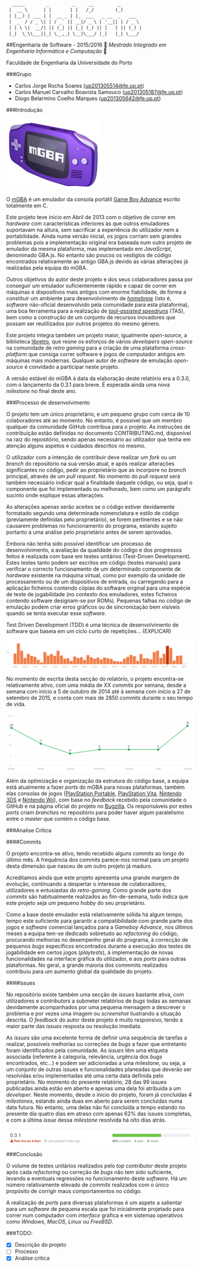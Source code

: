 ```
  _____        _         _     __         _        
 |  __ \      | |       | |   /_/        (_)       
 | |__) | ___ | |  __ _ | |_  ___   _ __  _   ___  
 |  _  / / _ \| | / _` || __|/ _ \ | '__|| | / _ \ 
 | | \ \|  __/| || (_| || |_| (_) || |   | || (_) |
 |_|  \_\\___||_| \__,_| \__|\___/ |_|   |_| \___/ 
 ```
##Engenharia de Software - 2015/2016
:floppy_disk:  *Mestrado Integrado em Engenharia Informática e Computação*   :floppy_disk:

Faculdade de Engenharia da Universidade do Porto

###Grupo
* Carlos Jorge Rocha Soares (up201305514@fe.up.pt)
* Carlos Manuel Carvalho Boavista Samouco (up201305187@fe.up.pt)
* Diogo Belarmino Coelho Marques (up201305642@fe.up.pt)

###Introdução

![](mgba-256.png)

O [mGBA](http://mgba.io) é um emulador da consola portátil [Game Boy Advance](https://en.wikipedia.org/wiki/Game_Boy_Advance) escrito totalmente em C.

Este projeto teve inicio em Abril de 2013 com o objetivo de correr em *hardware* com características inferiores às que outros emuladores suportavam na altura, sem sacrificar a experiência do utilizador nem a portabilidade. Ainda numa versão inicial, os jogos corriam sem grandes problemas pois a implementação original era baseada num outro projeto de emulador da mesma plataforma, mas implementado em *JavaScript*, denominado GBA.js. No entanto são poucos os vestigíos de código encontrados relativamente ao antigo GBA.js devido às várias alterações já realizadas pela equipa do mGBA.

Outros objetivos do autor deste projeto e dos seus colaboradores passa por conseguir um emulador suficientemente rápido e capaz de correr em máquinas e dispositivos mais antigos com enorme fiabilidade, de forma a constituir um ambiente para desenvolvimento de [*homebrew*](https://en.wikipedia.org/wiki/Homebrew_(video_games)) (isto é, *software* não-oficial desenvolvido pela comunidade para esta plataforma), uma boa ferramenta para a realização de [*tool-assisted speedruns*](https://en.wikipedia.org/wiki/Tool-assisted_speedrun) (TAS), bem como a construção de um conjunto de recursos inovadores que possam ser reutilizados por outros projetos do mesmo género.

Este projeto integra também um projeto maior, igualmente *open-source*, a biblioteca [libretro](https://github.com/libretro), que reúne os esforços de vários *developers open-source* na comunidade de *retro gaming* para a criação de uma plataforma *cross-platform* que consiga correr software e jogos de computador antigos em máquinas mais modernas. Qualquer autor de *software* de emulação *open-source* é convidado a participar neste projeto.

A versão estável do mGBA à data da elaboração deste relatório era a 0.3.0, com o lançamento da 0.3.1 para breve. É esperada ainda uma nova *milestone* no final deste ano.

###Processo de desenvolvimento

O projeto tem um único proprietário, e um pequeno grupo com cerca de 10 colaboradores até ao momento. No entanto, é possivel que um membro qualquer da comunidade GitHub contribua para o projeto. As instruções de contribuição estão definidas no documento CONTRIBUTING.md, disponível na raiz do repositório, sendo apenas necessário ao utilizador que tenha em atenção alguns aspetos e cuidados descritos no mesmo.

O utilizador com a intenção de contribuir deve realizar um *fork* ou um *branch* do repositório na sua versão atual, e após realizar alterações significantes no código, pedir ao proprietário que as incorpore no *branch* principal, através de um *pull request*. No momento do *pull request* será também necessário indicar qual a finalidade daquele código, ou seja, qual o componente que foi implementado ou melhorado, bem como um parágrafo sucinto onde explique essas alterações.

As alterações apenas serão aceites se o código estiver devidamente formatado segundo uma determinada nomenclatura e estilo de código (previamente definidas pelo proprietário), se forem pertinentes e se não causarem problemas no funcionamento do programa, estando sujeito portanto a uma análise pelo proprietário antes de serem aprovadas.

Embora não tenha sido possível identificar um processo de desenvolvimento, a avaliação da qualidade do código e dos progressos feitos é realizada com base em testes unitários (Test-Driven Development). Estes testes tanto podem ser escritos em código (testes manuais) para verificar o correcto funcionamento de um determinado componente de *hardware* existente na máquina virtual, como por exemplo da unidade de processamento ou de um dispositivos de entrada, ou carregando para a aplicação ficheiros contendo cópias do software original para uma espécie de teste de jogabilidade (no contexto dos emuladores, estes ficheiros contendo software designam-se por ROMs). Pequenas falhas no código de emulação podem criar erros gráficos ou de sincronização bem visíveis quando se tenta executar esse *software*.

Test Driven Development (TDD) é uma técnica de desenvolvimento de software que baseia em um ciclo curto de repetições... (EXPLICAR)

![](commit-graph.PNG)

No momento de escrita desta secção do relatório, o projeto encontra-se relativamente ativo, com uma média de XX *commits* por semana, desde a semana com início a 5 de outubro de 2014 até à semana com início a 27 de setembro de 2015, e conta com mais de 2850 commits durante o seu tempo de vida.

![](commit-frequency.PNG)

Além da optimização e organização da estrutura do código base, a equipa está atualmente a fazer *ports* do mGBA para novas plataformas, também elas consolas de jogos ([PlayStation Portable](https://en.wikipedia.org/wiki/PlayStation_Portable), [PlayStation Vita](https://en.wikipedia.org/wiki/PlayStation_Vita), [Nintendo 3DS](https://en.wikipedia.org/wiki/Nintendo_3DS) e [Nintendo Wii](https://en.wikipedia.org/wiki/Nintendo_Wii)), com base no *feedback* recebido pela comunidade o GitHub e na página oficial do projeto no [Bugzilla](https://endrift.com/mgba/bugs/). Os responsáveis por estes *ports* criam *branches* no repositório para poder haver algum paralelismo entre o *master* que contém o código base.

###Analise Crítica

####Commits

O projeto encontra-se ativo, tendo recebido alguns *commits* ao longo do último mês. A frequência dos commits parece-nos normal para um projeto desta dimensão que nasceu de um outro projeto já maduro. 

Acreditamos ainda que este projeto apresenta uma grande margem de evolução, continuando a despertar o interesse de colaboradores, utilizadores e entusiastas do *retro-gaming*. Como grande parte dos *commits* são habitualmente realizados ao fim-de-semana, tudo indica que este projeto seja um pequeno *hobby* do seu proprietário.

Como a base deste emulador está relativamente sólida há algum tempo, tempo este suficiente para garantir a compatibilidade com grande parte dos jogos e *software* comercial lançados para a *Gameboy Advance*, nos últimos meses a equipa tem-se dedicado sobretudo ao *refactoring* do código, procurando melhorias no desempenho geral do programa, à correcção de pequenos *bugs* específicos encontrados durante a execução dos testes de jogabilidade em certos jogos (*playtests*), à implementação de novas funcionalidades na interface gráfica do utilizador, e aos *ports* para outras plataformas. No geral, a grande maioria dos commmits realizados contribuiu para um aumento global da qualidade do projeto.

####Issues

No repositório existe também uma secção de *issues* bastante ativa, com utilizadores e *contributors* a submeter relatórios de *bugs* todas as semanas devidamente acompanhados por uma pequena mensagem a descrever o problema e por vezes uma imagem ou *screenshot* ilustrando a situação descrita. O *feedback* do autor deste projeto é muito responsivo, tendo a maior parte das *issues* resposta ou resolução imediata.

As *issues* são uma excelente forma de definir uma sequência de tarefas a realizar, possíveís melhorias ou correções de *bugs* a fazer que entretanto foram identificados pela comunidade. As *issues* têm uma etiqueta associada (referente à categoria, relevância, urgência dos *bugs* encontrados, etc...) e podem ser adicionadas a uma milestone, ou seja, a um conjunto de outras issues e funcionalidades planeadas que deverão ser resolvidas e/ou implementadas até uma certa data definida pelo proprietário. No momento do presente relatório, 28 das 99 issues publicadas ainda estão em aberto e apenas uma dela foi atribuída a um *developer*. Neste momento, desde o inicio do projeto, foram já concluídas 4 *milestones*, estando ainda duas em aberto para serem concluídas numa data futura. No entanto, uma delas não foi concluída a tempo estando no presente dia quatro dias em atraso com apenas 62% das issues completas, e com a última *issue* dessa *milestone* resolvida há oito dias atrás.

![](milestone-due.PNG)

###Conclusão

O volume de testes unitários realizados pelo *top contributor* deste projeto após cada *refactoring* ou correção de *bugs* não tem sido suficiente, levando a eventuais regressões no funcionamento deste *software*. Há um número relativamente elevado de *commits* realizados com o único propósito de corrigir maus comportamentos no código.

A realização de *ports* para diversas plataformas é um aspeto a salientar para um *software* de pequena escala que foi inicialmente projetado para correr num computador com *interface* gráfica e em sistemas operativos como *Windows*, *MacOS*, *Linux* ou *FreeBSD*. 

###TODO:
- [x] Descrição do projeto
- [ ] Processo
- [x] Análise critica
